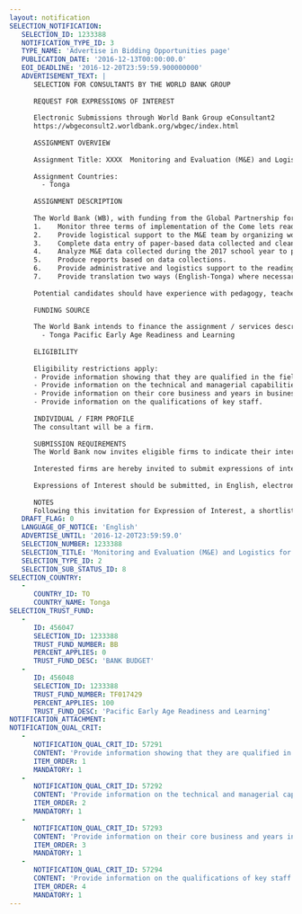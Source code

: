 ```yaml
---
layout: notification
SELECTION_NOTIFICATION: 
   SELECTION_ID: 1233388
   NOTIFICATION_TYPE_ID: 3
   TYPE_NAME: 'Advertise in Bidding Opportunities page'
   PUBLICATION_DATE: '2016-12-13T00:00:00.0'
   EOI_DEADLINE: '2016-12-20T23:59:59.900000000'
   ADVERTISEMENT_TEXT: |
      SELECTION FOR CONSULTANTS BY THE WORLD BANK GROUP
      
      REQUEST FOR EXPRESSIONS OF INTEREST
      
      Electronic Submissions through World Bank Group eConsultant2
      https://wbgeconsult2.worldbank.org/wbgec/index.html
      
      ASSIGNMENT OVERVIEW
      
      Assignment Title: XXXX  Monitoring and Evaluation (M&E) and Logistics for the PEARL Reading Program, Tonga
      
      Assignment Countries:
        - Tonga
      
      ASSIGNMENT DESCRIPTION
      
      The World Bank (WB), with funding from the Global Partnership for Education (GPE), is providing technical assistance to improve early grade literacy and school readiness in the Pacific under the Pacific Early Age Readiness and Learning (PEARL) Programme. Under pillar 1 of PEARL, the WB is providing assistance to the Tonga Ministry of Education and Training (MET) to develop a literacy instruction pilot program and carry out a rigorous monitoring and evaluation of its impact. MET and the WB are seeking assistance to conduct the monitoring and evaluation of the project during 2017 using both electronic and paper-based means of data collection, and support other related tasks described below.
      1.	Monitor three terms of implementation of the Come lets read and write (CLR&W) program using instruments provided by the WB, both in digital and paper-based formats, which include assessing students, classroom observation protocol, and interviewing school staff.
      2.	Provide logistical support to the M&E team by organizing workshops and meetings, and by carrying out the logistics of data collection and data entry.
      3.	Complete data entry of paper-based data collected and cleaning data (both paper-based and digital) to enable data analysis.
      4.	Analyze M&E data collected during the 2017 school year to provide timely advice to the implementation team on feedback for teachers and issues affecting implementation fidelity, which shall be used as inputs for the impact evaluation of the Tonga PEARL project. 
      5.	Produce reports based on data collections.
      6.	Provide administrative and logistics support to the reading materials development team.
      7.	Provide translation two ways (English-Tonga) where necessary, office support, and services based on the Tonga PEARL programs ongoing needs. 
      
      Potential candidates should have experience with pedagogy, teacher training, and data collection. They should also have experience collaborating and providing technical assistance to government institutions. Experience working with Tonga MET will be considered an asset.
      
      FUNDING SOURCE
      
      The World Bank intends to finance the assignment / services described below under the following trust fund(s):
        - Tonga Pacific Early Age Readiness and Learning
      
      ELIGIBILITY
      
      Eligibility restrictions apply:
      -	Provide information showing that they are qualified in the field of the assignment.
      -	Provide information on the technical and managerial capabilities of the firm.
      -	Provide information on their core business and years in business.
      -	Provide information on the qualifications of key staff.
      
      INDIVIDUAL / FIRM PROFILE
      The consultant will be a firm. 
      
      SUBMISSION REQUIREMENTS
      The World Bank now invites eligible firms to indicate their interest in providing the services.  Interested firms must provide information indicating that they are qualified to perform the services (brochures, description of similar assignments, experience in similar conditions, availability of appropriate skills among staff, etc. for firms; CV and cover letter for individuals).  Please note that the total size of all attachments should be less than 5MB.  Consultants may associate to enhance their qualifications.
      
      Interested firms are hereby invited to submit expressions of interest.
      
      Expressions of Interest should be submitted, in English, electronically through World Bank Group eTendering (https://wbgeconsult2.worldbank.org/wbgec/index.html)
      
      NOTES
      Following this invitation for Expression of Interest, a shortlist of qualified firms will be formally invited to submit proposals.  Shortlisting and selection will be subject to the availability of funding.
   DRAFT_FLAG: 0
   LANGUAGE_OF_NOTICE: 'English'
   ADVERTISE_UNTIL: '2016-12-20T23:59:59.0'
   SELECTION_NUMBER: 1233388
   SELECTION_TITLE: 'Monitoring and Evaluation (M&E) and Logistics for the PEARL Reading Program, Tonga'
   SELECTION_TYPE_ID: 2
   SELECTION_SUB_STATUS_ID: 8
SELECTION_COUNTRY: 
   - 
      COUNTRY_ID: TO
      COUNTRY_NAME: Tonga
SELECTION_TRUST_FUND: 
   - 
      ID: 456047
      SELECTION_ID: 1233388
      TRUST_FUND_NUMBER: BB
      PERCENT_APPLIES: 0
      TRUST_FUND_DESC: 'BANK BUDGET'
   - 
      ID: 456048
      SELECTION_ID: 1233388
      TRUST_FUND_NUMBER: TF017429
      PERCENT_APPLIES: 100
      TRUST_FUND_DESC: 'Pacific Early Age Readiness and Learning'
NOTIFICATION_ATTACHMENT: 
NOTIFICATION_QUAL_CRIT: 
   - 
      NOTIFICATION_QUAL_CRIT_ID: 57291
      CONTENT: 'Provide information showing that they are qualified in the field of the assignment.'
      ITEM_ORDER: 1
      MANDATORY: 1
   - 
      NOTIFICATION_QUAL_CRIT_ID: 57292
      CONTENT: 'Provide information on the technical and managerial capabilities of the firm.'
      ITEM_ORDER: 2
      MANDATORY: 1
   - 
      NOTIFICATION_QUAL_CRIT_ID: 57293
      CONTENT: 'Provide information on their core business and years in business.'
      ITEM_ORDER: 3
      MANDATORY: 1
   - 
      NOTIFICATION_QUAL_CRIT_ID: 57294
      CONTENT: 'Provide information on the qualifications of key staff.'
      ITEM_ORDER: 4
      MANDATORY: 1
---
```

